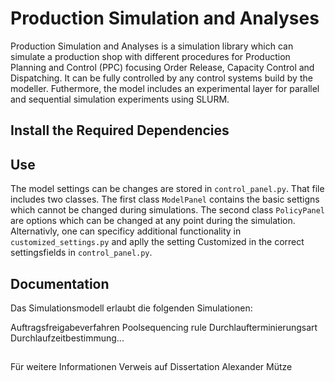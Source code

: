 # Production Simulation and Analyses

Production Simulation and Analyses is a simulation library which can simulate a production shop with different 
procedures for Production Planning and Control (PPC) focusing Order Release, Capacity Control and Dispatching. 
It can be fully controlled by any control systems build by the modeller. 
Futhermore, the model includes an experimental layer for parallel and sequential simulation experiments using
SLURM.

## Install the Required Dependencies


## Use
The model settings can be changes are stored in `control_panel.py`. That file includes two classes. The first class `ModelPanel` contains the basic settigns which cannot be changed during simulations. The second class `PolicyPanel` are options which can be changed at any point during the simulation. Alternativly, one can specificy additional functionality in `customized_settings.py` and aplly the setting Customized in the correct settingsfields in `control_panel.py`. 

## Documentation
Das Simulationsmodell erlaubt die folgenden Simulationen:

Auftragsfreigabeverfahren
Poolsequencing rule
Durchlaufterminierungsart
Durchlaufzeitbestimmung...


##
Für weitere Informationen Verweis auf Dissertation Alexander Mütze


